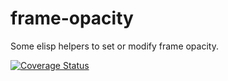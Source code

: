 # frame-opacity
Some elisp helpers to set or modify frame opacity.

<a href='https://coveralls.io/github/fredericfrances/frame-opacity?branch=master'><img src='https://coveralls.io/repos/github/fredericfrances/frame-opacity/badge.svg?branch=master' alt='Coverage Status' /></a>


